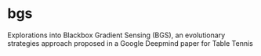 # bgs
Explorations into Blackbox Gradient Sensing (BGS), an evolutionary strategies approach proposed in a Google Deepmind paper for Table Tennis
